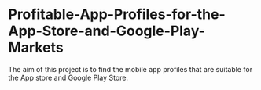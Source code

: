 # Profitable-App-Profiles-for-the-App-Store-and-Google-Play-Markets
The aim of this project is to find the mobile app profiles that are suitable for the App store and Google Play Store. 
